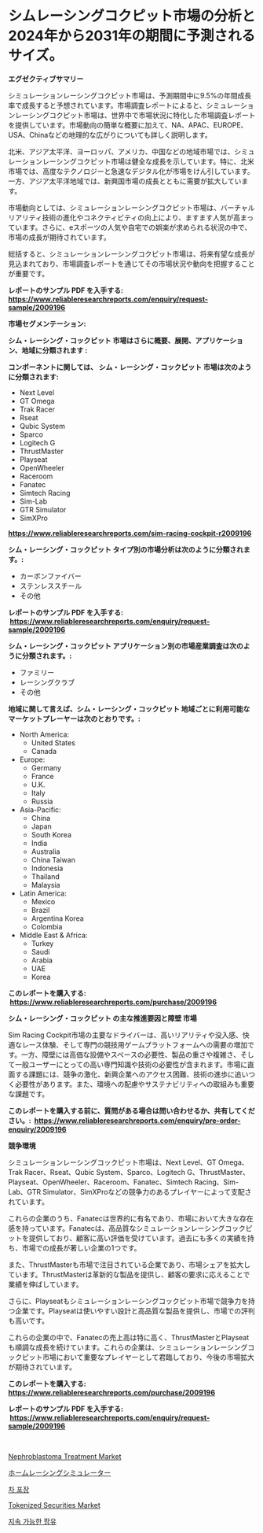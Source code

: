 <p><h1>シムレーシングコクピット市場の分析と2024年から2031年の期間に予測されるサイズ。</h1></p><p><strong>エグゼクティブサマリー</strong></p>
<p><p>シミュレーションレーシングコクピット市場は、予測期間中に9.5%の年間成長率で成長すると予想されています。市場調査レポートによると、シミュレーションレーシングコクピット市場は、世界中で市場状況に特化した市場調査レポートを提供しています。市場動向の簡単な概要に加えて、NA、APAC、EUROPE、USA、Chinaなどの地理的な広がりについても詳しく説明します。</p><p>北米、アジア太平洋、ヨーロッパ、アメリカ、中国などの地域市場では、シミュレーションレーシングコクピット市場は健全な成長を示しています。特に、北米市場では、高度なテクノロジーと急速なデジタル化が市場をけん引しています。一方、アジア太平洋地域では、新興国市場の成長とともに需要が拡大しています。</p><p>市場動向としては、シミュレーションレーシングコクピット市場は、バーチャルリアリティ技術の進化やコネクティビティの向上により、ますます人気が高まっています。さらに、eスポーツの人気や自宅での娯楽が求められる状況の中で、市場の成長が期待されています。</p><p>総括すると、シミュレーションレーシングコクピット市場は、将来有望な成長が見込まれており、市場調査レポートを通じてその市場状況や動向を把握することが重要です。</p></p>
<p><strong>レポートのサンプル PDF を入手する: <a href="https://www.reliableresearchreports.com/enquiry/request-sample/2009196">https://www.reliableresearchreports.com/enquiry/request-sample/2009196</a></strong></p>
<p><strong>市場セグメンテーション:</strong></p>
<p><strong> シム・レーシング・コックピット 市場はさらに概要、展開、アプリケーション、地域に分類されます :</strong></p>
<p><strong>コンポーネントに関しては、 シム・レーシング・コックピット 市場は次のように分類されます: &nbsp;</strong></p>
<p><ul><li>Next Level</li><li>GT Omega</li><li>Trak Racer</li><li>Rseat</li><li>Qubic System</li><li>Sparco</li><li>Logitech G</li><li>ThrustMaster</li><li>Playseat</li><li>OpenWheeler</li><li>Raceroom</li><li>Fanatec</li><li>Simtech Racing</li><li>Sim-Lab</li><li>GTR Simulator</li><li>SimXPro</li></ul></p>
<p><strong><a href="https://www.reliableresearchreports.com/sim-racing-cockpit-r2009196">https://www.reliableresearchreports.com/sim-racing-cockpit-r2009196</a></strong></p>
<p><strong> シム・レーシング・コックピット タイプ別の市場分析は次のように分類されます。:</strong></p>
<p><ul><li>カーボンファイバー</li><li>ステンレススチール</li><li>その他</li></ul></p>
<p><strong>レポートのサンプル PDF を入手する: &nbsp;<a href="https://www.reliableresearchreports.com/enquiry/request-sample/2009196">https://www.reliableresearchreports.com/enquiry/request-sample/2009196</a></strong></p>
<p><strong> シム・レーシング・コックピット アプリケーション別の市場産業調査は次のように分類されます。:</strong></p>
<p><ul><li>ファミリー</li><li>レーシングクラブ</li><li>その他</li></ul></p>
<p><strong>地域に関して言えば、シム・レーシング・コックピット 地域ごとに利用可能なマーケットプレーヤーは次のとおりです。:</strong></p>
<p><ul>
    <li>
        North America:
        <ul>
            <li>United States</li>
            <li>Canada</li>
        </ul>
    </li>
    <li>
        Europe:
        <ul>
            <li>Germany</li>
            <li>France</li>
            <li>U.K.</li>
            <li>Italy</li>
            <li>Russia</li>
        </ul>
    </li>
    <li>
        Asia-Pacific:
        <ul>
            <li>China</li>
            <li>Japan</li>
            <li>South Korea</li>
            <li>India</li>
            <li>Australia</li>
            <li>China Taiwan</li>
            <li>Indonesia</li>
            <li>Thailand</li>
            <li>Malaysia</li>
        </ul>
    </li>
    <li>
        Latin America:
        <ul>
            <li>Mexico</li>
            <li>Brazil</li>
            <li>Argentina Korea</li>
            <li>Colombia</li>
        </ul>
    </li>
    <li>
        Middle East & Africa:
        <ul>
            <li>Turkey</li>
            <li>Saudi</li>
            <li>Arabia</li>
            <li>UAE</li>
            <li>Korea</li>
        </ul>
    </li>
    </ul></p>
<p><strong>このレポートを購入する: &nbsp;<a href="https://www.reliableresearchreports.com/purchase/2009196">https://www.reliableresearchreports.com/purchase/2009196</a></strong></p>
<p><strong>シム・レーシング・コックピット の主な推進要因と障壁 市場</strong></p>
<p><p>Sim Racing Cockpit市場の主要なドライバーは、高いリアリティや没入感、快適なレース体験、そして専門の競技用ゲームプラットフォームへの需要の増加です。一方、障壁には高価な設備やスペースの必要性、製品の重さや複雑さ、そして一般ユーザーにとっての高い専門知識や技術の必要性が含まれます。市場に直面する課題には、競争の激化、新興企業へのアクセス困難、技術の進歩に追いつく必要性があります。また、環境への配慮やサステナビリティへの取組みも重要な課題です。</p></p>
<p><strong>このレポートを購入する前に、質問がある場合は問い合わせるか、共有してください。:&nbsp; <a href="https://www.reliableresearchreports.com/enquiry/pre-order-enquiry/2009196">https://www.reliableresearchreports.com/enquiry/pre-order-enquiry/2009196</a></strong></p>
<p><strong>競争環境</strong></p>
<p><p>シミュレーションレーシングコックピット市場は、Next Level、GT Omega、Trak Racer、Rseat、Qubic System、Sparco、Logitech G、ThrustMaster、Playseat、OpenWheeler、Raceroom、Fanatec、Simtech Racing、Sim-Lab、GTR Simulator、SimXProなどの競争力のあるプレイヤーによって支配されています。</p><p>これらの企業のうち、Fanatecは世界的に有名であり、市場において大きな存在感を持っています。Fanatecは、高品質なシミュレーションレーシングコックピットを提供しており、顧客に高い評価を受けています。過去にも多くの実績を持ち、市場での成長が著しい企業の1つです。</p><p>また、ThrustMasterも市場で注目されている企業であり、市場シェアを拡大しています。ThrustMasterは革新的な製品を提供し、顧客の要求に応えることで業績を伸ばしています。</p><p>さらに、Playseatもシミュレーションレーシングコックピット市場で競争力を持つ企業です。Playseatは使いやすい設計と高品質な製品を提供し、市場での評判も高いです。</p><p>これらの企業の中で、Fanatecの売上高は特に高く、ThrustMasterとPlayseatも順調な成長を続けています。これらの企業は、シミュレーションレーシングコックピット市場において重要なプレイヤーとして君臨しており、今後の市場拡大が期待されています。</p></p>
<p><strong>このレポートを購入する: &nbsp; <a href="https://www.reliableresearchreports.com/purchase/2009196">https://www.reliableresearchreports.com/purchase/2009196</a></strong></p>
<p><strong>レポートのサンプル PDF を入手する: &nbsp;<a href="https://www.reliableresearchreports.com/enquiry/request-sample/2009196">https://www.reliableresearchreports.com/enquiry/request-sample/2009196</a></strong><strong></strong></p>
<p>&nbsp;</p>
<p><p><a href="https://github.com/bobicer/Market-Research-Report-List-3/blob/main/nephroblastoma-treatment-market.md">Nephroblastoma Treatment Market</a></p><p><a href="https://github.com/RudyBoyer2017/Market-Research-Report-List-1/blob/main/407868854589.md">ホームレーシングシミュレーター</a></p><p><a href="https://github.com/vsoq0zknh59/Market-Research-Report-List-2/blob/main/450799751692.md">차 포장</a></p><p><a href="https://www.linkedin.com/pulse/tokenized-securities-market-exploring-share-trends-future-growth-ya6fc">Tokenized Securities Market</a></p><p><a href="https://github.com/Tristiarton768456/Market-Research-Report-List-1/blob/main/931066851693.md">지속 가능한 팜유</a></p></p>